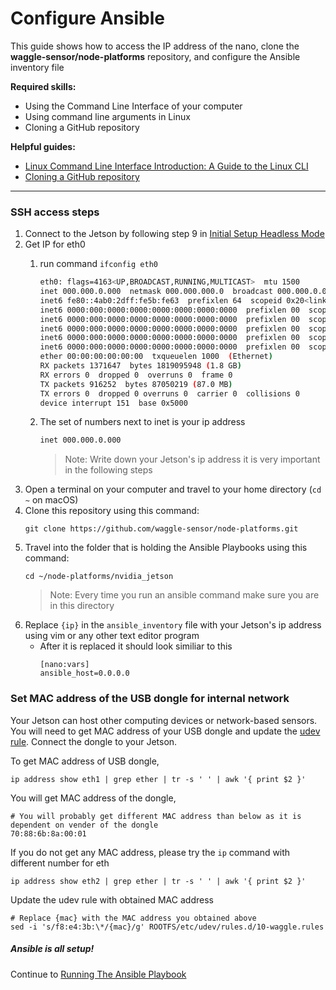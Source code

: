 # Configure Ansible

This guide shows how to access the IP address of the nano, clone the **waggle-sensor/node-platforms** repository, and configure the Ansible inventory file

**Required skills:** 
* Using the Command Line Interface of your computer
* Using command line arguments in Linux
* Cloning a GitHub repository

**Helpful guides:**
* [Linux Command Line Interface Introduction: A Guide to the Linux CLI](https://www.linuxjournal.com/content/linux-command-line-interface-introduction-guide)
* [Cloning a GitHub repository](https://docs.github.com/en/repositories/creating-and-managing-repositories/cloning-a-repository)  

---

### SSH access steps

  1. Connect to the Jetson by following step 9 in <a href="https://developer.nvidia.com/embedded/learn/get-started-jetson-nano-devkit#setup-headless">Initial Setup Headless Mode</a>
  2. Get IP for eth0
      1. run command `ifconfig eth0`
      
          ```bash
          eth0: flags=4163<UP,BROADCAST,RUNNING,MULTICAST>  mtu 1500
          inet 000.000.0.000  netmask 000.000.000.0  broadcast 000.000.0.000
          inet6 fe80::4ab0:2dff:fe5b:fe63  prefixlen 64  scopeid 0x20<link>
          inet6 0000:000:0000:0000:0000:0000:0000:0000  prefixlen 00  scopeid 0x0<global>
          inet6 0000:000:0000:0000:0000:0000:0000:0000  prefixlen 00  scopeid 0x0<global>
          inet6 0000:000:0000:0000:0000:0000:0000:0000  prefixlen 00  scopeid 0x0<global>
          inet6 0000:000:0000:0000:0000:0000:0000:0000  prefixlen 00  scopeid 0x0<global>
          inet6 0000:000:0000:0000:0000:0000:0000:0000  prefixlen 00  scopeid 0x0<global>
          ether 00:00:00:00:00:00  txqueuelen 1000  (Ethernet)
          RX packets 1371647  bytes 1819095948 (1.8 GB)
          RX errors 0  dropped 0  overruns 0  frame 0
          TX packets 916252  bytes 87050219 (87.0 MB)
          TX errors 0  dropped 0 overruns 0  carrier 0  collisions 0
          device interrupt 151  base 0x5000
          ```

      2. The set of numbers next to inet is your ip address
          ```bash
          inet 000.000.0.000
          ```
          >Note: Write down your Jetson's ip address it is very important in the following steps
  3. Open a terminal on your computer and travel to your home directory (`cd ~` on macOS)
  4. Clone this repository using this command:
        ```
        git clone https://github.com/waggle-sensor/node-platforms.git
        ```
  5. Travel into the folder that is holding the Ansible Playbooks using this command:
        ```
        cd ~/node-platforms/nvidia_jetson
        ```
        >Note: Every time you run an ansible command make sure you are in this directory
  6. Replace `{ip}` in the `ansible_inventory` file with your Jetson's ip address using vim or any other text editor program
       - After it is replaced it should look similiar to this
           ```
           [nano:vars]
           ansible_host=0.0.0.0
           ```

### Set MAC address of the USB dongle for internal network

Your Jetson can host other computing devices or network-based sensors. You will need to get MAC address of your USB dongle and update the [udev rule](../ROOTFS/etc/udev/rules.d/10-waggle.rules). Connect the dongle to your Jetson.

To get MAC address of USB dongle,
```
ip address show eth1 | grep ether | tr -s ' ' | awk '{ print $2 }'
```

You will get MAC address of the dongle,
```
# You will probably get different MAC address than below as it is dependent on vender of the dongle
70:88:6b:8a:00:01
```

If you do not get any MAC address, please try the `ip` command with different number for eth
```
ip address show eth2 | grep ether | tr -s ' ' | awk '{ print $2 }'
```

Update the udev rule with obtained MAC address
```
# Replace {mac} with the MAC address you obtained above
sed -i 's/f8:e4:3b:\*/{mac}/g' ROOTFS/etc/udev/rules.d/10-waggle.rules
```

##### Ansible is all setup!

Continue to [Running The Ansible Playbook](./running_ansible.md)